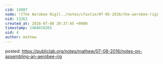 ```yaml
---
cid: 14887
node: ![The Aerobee Rig](../notes/cfastie/07-05-2016/the-aerobee-rig)
nid: 13261
created_at: 2016-07-08 20:37:45 +0000
timestamp: 1468010265
uid: 4
author: mathew
---
```


posted: https://publiclab.org/notes/mathew/07-08-2016/notes-on-assembling-an-aerobee-rig